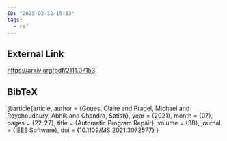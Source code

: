 ```yaml
---
ID: "2025-02-12-15:53"
tags:
  - ref
---
```

## External Link

https://arxiv.org/pdf/2111.07153

## BibTeX

@article{article,
author = {Goues, Claire and Pradel, Michael and Roychoudhury, Abhik and Chandra, Satish},
year = {2021},
month = {07},
pages = {22-27},
title = {Automatic Program Repair},
volume = {38},
journal = {IEEE Software},
doi = {10.1109/MS.2021.3072577}
}